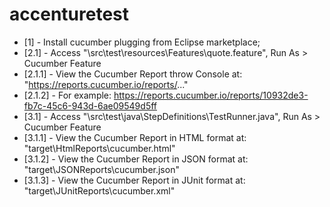 # accenturetest

- [1] - Install cucumber plugging from Eclipse marketplace;
- [2.1] - Access "\src\test\resources\Features\quote.feature", Run As > Cucumber Feature
- [2.1.1] - View the Cucumber Report throw Console at: "https://reports.cucumber.io/reports/..."
- [2.1.2] - For example:  https://reports.cucumber.io/reports/10932de3-fb7c-45c6-943d-6ae09549d5ff 
- [3.1] - Access "\src\test\java\StepDefinitions\TestRunner.java", Run As > Cucumber Feature
- [3.1.1] - View the Cucumber Report in HTML format at: "target\HtmlReports\cucumber.html"
- [3.1.2] - View the Cucumber Report in JSON format at: "target\JSONReports\cucumber.json"
- [3.1.3] - View the Cucumber Report in JUnit format at: "target\JUnitReports\cucumber.xml"

